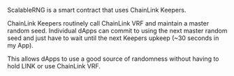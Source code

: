 ScalableRNG is a smart contract that uses ChainLink Keepers.

ChainLink Keepers routinely call ChainLink VRF and maintain a master random seed. Individual dApps can commit to using the next master random seed and just have to wait until the next Keepers upkeep (~30 seconds in my App).

This allows dApps to use a good source of randomness without having to hold LINK or use ChainLink VRF.
